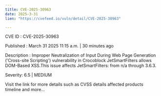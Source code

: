 ```yaml
---
title: CVE-2025-30963
date: 2025-3-31
lien: "https://cvefeed.io/vuln/detail/CVE-2025-30963"

---
```


CVE ID : CVE-2025-30963
 
Published :  March 31
2025
11:15 a.m. | 30 minutes ago
 
Description : Improper Neutralization of Input During Web Page Generation ('Cross-site Scripting') vulnerability in Crocoblock JetSmartFilters allows DOM-Based XSS.This issue affects JetSmartFilters: from n/a through 3.6.3.
 
Severity: 6.5 | MEDIUM
 
Visit the link for more details
such as CVSS details
affected products
timeline
and more...
